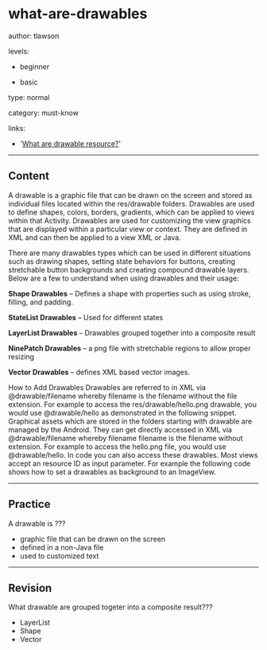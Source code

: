 # what-are-drawables
author: tlawson

levels:

  - beginner

  - basic

type: normal

category: must-know

links:

  - '[What are drawable resource?](https://developer.android.com/guide/topics/resources/drawable-resource.html)'

---
## Content

A drawable is a graphic file that can be drawn on the screen and stored as individual files located within the res/drawable folders. Drawables are used to define shapes, colors, borders, gradients, which can be applied to views within that Activity. 
Drawables are used for customizing the view graphics that are displayed within a particular view or context. They are defined in XML and can then be applied to a view XML or Java.

There are many drawables types which can be used in different situations such as drawing shapes, setting state behaviors for buttons, creating stretchable button backgrounds and creating compound drawable layers. Below are a few to understand when using drawables and their usage:

**Shape Drawables** – Defines a shape with properties such as using stroke, filling, and padding.

**StateList Drawables** – Used for different states 

**LayerList Drawables** – Drawables grouped together into a composite result

**NinePatch Drawables** – a png file with stretchable regions to allow proper resizing 

**Vector Drawables** – defines XML based vector images.

How to Add Drawables 
Drawables are referred to in XML via @drawable/filename whereby filename is the filename without the file extension. For example to access the res/drawable/hello.png drawable, you would use @drawable/hello as demonstrated in the following snippet. Graphical assets which are stored in the folders starting with drawable are managed by the Android. They can get directly accessed in XML via @drawable/filename whereby filename filename is the filename without extension. For example to access the hello.png file, you would use @drawable/hello. In code you can also access these drawables. Most views accept an resource ID as input parameter. 
	For example the following code shows how to set a drawables as background to an ImageView.

---
## Practice

A drawable is ???

* graphic file that can be drawn on the screen
* defined in a non-Java file
* used to customized text

---
## Revision

What drawable are grouped togeter into a composite result???

* LayerList
* Shape
* Vector

